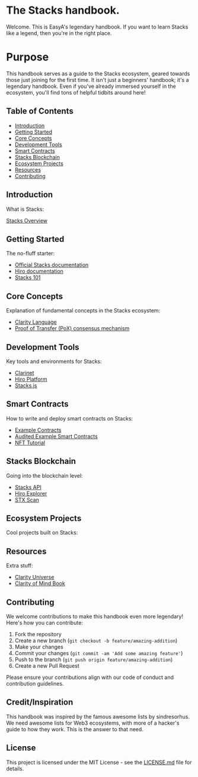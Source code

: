# The Stacks handbook.

Welcome. This is EasyA's legendary handbook. If you want to learn Stacks like a legend, then you're in the right place.

# Purpose

This handbook serves as a guide to the Stacks ecosystem, geared towards those just joining for the first time. It isn't just a beginners' handbook; it's a legendary handbook. Even if you've already immersed yourself in the ecosystem, you'll find tons of helpful tidbits around here!

## Table of Contents

- [Introduction](#introduction)
- [Getting Started](#getting-started)
- [Core Concepts](#core-concepts)
- [Development Tools](#development-tools)
- [Smart Contracts](#smart-contracts)
- [Stacks Blockchain](#stacks-blockchain)
- [Ecosystem Projects](#ecosystem-projects)
- [Resources](#resources)
- [Contributing](#contributing)

## Introduction

What is Stacks:

[Stacks Overview](https://www.stacks.co/learn/introduction)

## Getting Started

The no-fluff starter:

- [Official Stacks documentation](https://docs.stacks.co/)
- [Hiro documentation](https://docs.hiro.so/)
- [Stacks 101](https://stacks101.com)

## Core Concepts

Explanation of fundamental concepts in the Stacks ecosystem:

- [Clarity Language](https://clarity-lang.org/)
- [Proof of Transfer (PoX) consensus mechanism](https://docs.stacks.co/stacks-101/proof-of-transfer)

## Development Tools

Key tools and environments for Stacks:

- [Clarinet](https://github.com/hirosystems/clarinet)
- [Hiro Platform](https://platform.hiro.so/)
- [Stacks.js](https://github.com/hirosystems/stacks.js)

## Smart Contracts

How to write and deploy smart contracts on Stacks:

- [Example Contracts](https://github.com/hirosystems/clarity-examples)
- [Audited Example Smart Contracts](https://github.com/clarity-lang/book/tree/main/projects)
- [NFT Tutorial](https://docs.hiro.so/tutorials/clarity-nft)

## Stacks Blockchain

Going into the blockchain level:

- [Stacks API](https://www.hiro.so/stacks-api)
- [Hiro Explorer](https://explorer.hiro.so/?chain=mainnet)
- [STX Scan](https://stxscan.co/)

## Ecosystem Projects

Cool projects built on Stacks:

## Resources

Extra stuff:

- [Clarity Universe](https://clarity-lang.org/universe)
- [Clarity of Mind Book](https://book.clarity-lang.org/)

## Contributing

We welcome contributions to make this handbook even more legendary! Here's how you can contribute:

1. Fork the repository
2. Create a new branch (`git checkout -b feature/amazing-addition`)
3. Make your changes
4. Commit your changes (`git commit -am 'Add some amazing feature'`)
5. Push to the branch (`git push origin feature/amazing-addition`)
6. Create a new Pull Request

Please ensure your contributions align with our code of conduct and contribution guidelines.

## Credit/Inspiration

This handbook was inspired by the famous awesome lists by sindresorhus. We need awesome lists for Web3 ecosystems, with more of a hacker's guide to how they work. This is the answer to that need.

## License

This project is licensed under the MIT License - see the [LICENSE.md](https://github.com/EasyA-Tech/stacks-handbook/blob/main/LICENSE) file for details.
